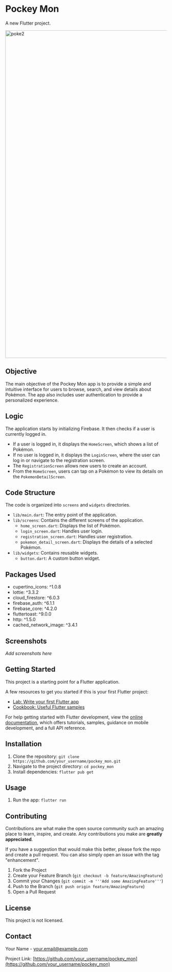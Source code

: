 # Pockey Mon

A new Flutter project.

<img width="1024" height="1024" alt="poke2" src="https://github.com/user-attachments/assets/ac225b76-4183-4809-9c5b-aacd681538ee" />

## Objective

The main objective of the Pockey Mon app is to provide a simple and intuitive interface for users to browse, search, and view details about Pokémon. The app also includes user authentication to provide a personalized experience.

## Logic

The application starts by initializing Firebase. It then checks if a user is currently logged in.

- If a user is logged in, it displays the `HomeScreen`, which shows a list of Pokémon.
- If no user is logged in, it displays the `LoginScreen`, where the user can log in or navigate to the registration screen.
- The `RegistrationScreen` allows new users to create an account.
- From the `HomeScreen`, users can tap on a Pokémon to view its details on the `PokemonDetailScreen`.

## Code Structure

The code is organized into `screens` and `widgets` directories.

- `lib/main.dart`: The entry point of the application.
- `lib/screens`: Contains the different screens of the application.
    - `home_screen.dart`: Displays the list of Pokémon.
    - `login_screen.dart`: Handles user login.
    - `registration_screen.dart`: Handles user registration.
    - `pokemon_detail_screen.dart`: Displays the details of a selected Pokémon.
- `lib/widgets`: Contains reusable widgets.
    - `button.dart`: A custom button widget.

## Packages Used

- cupertino_icons: ^1.0.8
- lottie: ^3.3.2
- cloud_firestore: ^6.0.3
- firebase_auth: ^6.1.1
- firebase_core: ^4.2.0
- fluttertoast: ^9.0.0
- http: ^1.5.0
- cached_network_image: ^3.4.1

## Screenshots

*Add screenshots here*

## Getting Started

This project is a starting point for a Flutter application.

A few resources to get you started if this is your first Flutter project:

- [Lab: Write your first Flutter app](https://docs.flutter.dev/get-started/codelab)
- [Cookbook: Useful Flutter samples](https://docs.flutter.dev/cookbook)

For help getting started with Flutter development, view the
[online documentation](https://docs.flutter.dev/), which offers tutorials,
samples, guidance on mobile development, and a full API reference.

## Installation

1. Clone the repository: `git clone https://github.com/your_username/pockey_mon.git`
2. Navigate to the project directory: `cd pockey_mon`
3. Install dependencies: `flutter pub get`

## Usage

1. Run the app: `flutter run`

## Contributing

Contributions are what make the open source community such an amazing place to learn, inspire, and create. Any contributions you make are **greatly appreciated**.

If you have a suggestion that would make this better, please fork the repo and create a pull request. You can also simply open an issue with the tag "enhancement".

1. Fork the Project
2. Create your Feature Branch (`git checkout -b feature/AmazingFeature`)
3. Commit your Changes (`git commit -m '''Add some AmazingFeature'''`)
4. Push to the Branch (`git push origin feature/AmazingFeature`)
5. Open a Pull Request

## License

This project is not licensed.

## Contact

Your Name - your.email@example.com

Project Link: [https://github.com/your_username/pockey_mon](https://github.com/your_username/pockey_mon)
